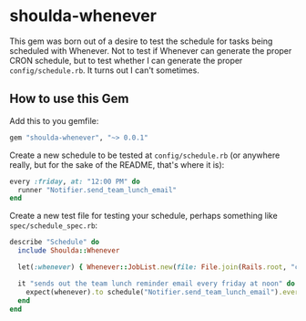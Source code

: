# shoulda-whenever

This gem was born out of a desire to test the schedule for tasks being scheduled with Whenever. Not to test if Whenever can generate the proper CRON schedule, but to test whether I can generate the proper `config/schedule.rb`. It turns out I can't sometimes.

## How to use this Gem

Add this to you gemfile:

```ruby
gem "shoulda-whenever", "~> 0.0.1"
```

Create a new schedule to be tested at `config/schedule.rb` (or anywhere really, but for the sake of the README, that's where it is):

```ruby
every :friday, at: "12:00 PM" do
  runner "Notifier.send_team_lunch_email"
end
```

Create a new test file for testing your schedule, perhaps something like `spec/schedule_spec.rb`:

```ruby
describe "Schedule" do
  include Shoulda::Whenever

  let(:whenever) { Whenever::JobList.new(file: File.join(Rails.root, "config", "schedule.rb").to_s) }

  it "sends out the team lunch reminder email every friday at noon" do
    expect(whenever).to schedule("Notifier.send_team_lunch_email").every(:friday).at("12:00 PM")
  end
end
```
